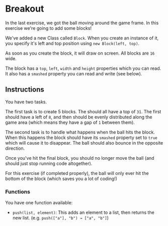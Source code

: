 # Breakout

In the last exercise, we got the ball moving around the game frame.
In this exercise we're going to add some blocks!

We've added a new Class called `Block`.
When you create an instance of it, you specify it's left and top position using `new Block(left, top)`.

As soon as you create the block, it will draw on screen.
All blocks are `16` wide.

The block has a `top`, `left`, `width` and `height` properties which you can read. It also has a `smashed` property you can read and write (see below).

## Instructions

You have two tasks.

The first task is to create 5 blocks.
The should all have a top of `31`.
The first should have a left of `8`, and then should be evenly distributed along the game area (which means they have a gap of `1` between them).

The second task is to handle what happens when the ball hits the block.
When this happens the block should have its `smashed` property set to `true` which will cause it to disappear.
The ball should also bounce in the opposite direction.

Once you've hit the final block, you should no longer move the ball (and should just stop running code altogether).

For this exercise (if completed properly), the ball will only ever hit the bottom of the block (which saves you a lot of coding!)

### Functions

You have one function available:

- `push(list, element)`: This adds an element to a list, then returns the new list. (e.g. `push(["a"], "b") → ["a", "b"]`)
